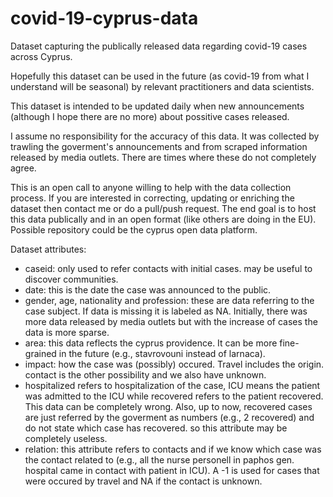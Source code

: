 # covid-19-cyprus-data
Dataset capturing the publically released data regarding covid-19 cases across Cyprus.

Hopefully this dataset can be used in the future (as covid-19 from what I understand will be seasonal) by relevant practitioners and data scientists.

This dataset is intended to be updated daily when new announcements (although I hope there are no more) about possitive cases released.

I assume no responsibility for the accuracy of this data. It was collected by trawling the goverment's announcements and from scraped information released by media outlets. There are times where these do not completely agree.

This is an open call to anyone willing to help with the data collection process. If you are interested in correcting, updating or enriching the dataset then contact me or do a pull/push request. The end goal is to host this data publically and in an open format (like others are doing in the EU). Possible repository could be the cyprus open data platform.

Dataset attributes:

- caseid: only used to refer contacts with initial cases. may be useful to discover communities.
- date: this is the date the case was announced to the public.
- gender, age, nationality and profession: these are data referring to the case subject. If data is missing it is labeled as NA. Initially, there was more data released by media outlets but with the increase of cases the data is more sparse.
- area: this data reflects the cyprus providence. It can be more fine-grained in the future (e.g., stavrovouni instead of larnaca).
- impact: how the case was (possibly) occured. Travel includes the origin. contact is the other possibility and we also have unknown.
- hospitalized refers to hospitalization of the case, ICU means the patient was admitted to the ICU while recovered refers to the patient recovered. This data can be completely wrong. Also, up to now, recovered cases are just referred by the goverment as numbers (e.g., 2 recovered) and do not state which case has recovered. so this attribute may be completely useless.
- relation: this attribute refers to contacts and if we know which case was the contact related to (e.g., all the nurse personell in paphos gen. hospital came in contact with patient in ICU). A -1 is used for cases that were occured by travel and NA if the contact is unknown.

